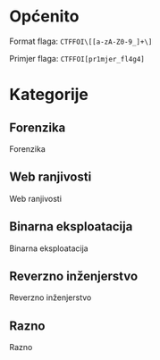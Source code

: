 # Općenito

Format flaga: ```CTFFOI\[[a-zA-Z0-9_]+\]```

Primjer flaga: ```CTFFOI[pr1mjer_fl4g4]```


# Kategorije

## Forenzika
Forenzika

## Web ranjivosti
Web ranjivosti

## Binarna eksploatacija
Binarna eksploatacija

## Reverzno inženjerstvo
Reverzno inženjerstvo

## Razno
Razno


